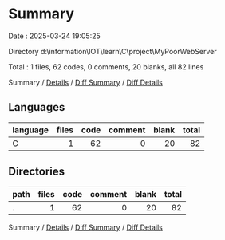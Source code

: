 # Summary

Date : 2025-03-24 19:05:25

Directory d:\\information\\IOT\\learn\\C\\project\\MyPoorWebServer

Total : 1 files,  62 codes, 0 comments, 20 blanks, all 82 lines

Summary / [Details](details.md) / [Diff Summary](diff.md) / [Diff Details](diff-details.md)

## Languages
| language | files | code | comment | blank | total |
| :--- | ---: | ---: | ---: | ---: | ---: |
| C | 1 | 62 | 0 | 20 | 82 |

## Directories
| path | files | code | comment | blank | total |
| :--- | ---: | ---: | ---: | ---: | ---: |
| . | 1 | 62 | 0 | 20 | 82 |

Summary / [Details](details.md) / [Diff Summary](diff.md) / [Diff Details](diff-details.md)